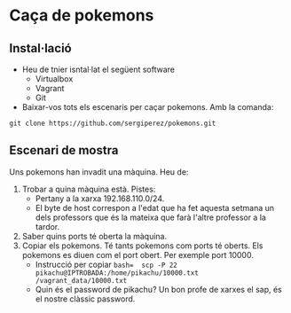 # Caça de pokemons

## Instal·lació
- Heu de tnier isntal·lat el següent software
    - Virtualbox
    - Vagrant
    - Git
- Baixar-vos tots els escenaris per caçar pokemons. Amb la comanda:
```git=
git clone https://github.com/sergiperez/pokemons.git
```

## Escenari de mostra

Uns pokemons han invadit una màquina. Heu de:

1. Trobar a quina màquina està. Pistes:
   - Pertany a la xarxa 192.168.110.0/24.
   - El byte de host correspon a l'edat que ha fet aquesta setmana un dels professors que és la mateixa que farà l'altre professor a la tardor.
2. Saber quins ports té oberta la màquina.
3. Copiar els pokemons. Té tants pokemons com ports té oberts. Els pokemons es diuen com el port obert. Per exemple port 10000.
   - Instrucció per copiar ```bash=  scp -P 22 pikachu@IPTROBADA:/home/pikachu/10000.txt /vagrant_data/10000.txt```
   - Quin és el password de pikachu? Un bon profe de xarxes el sap, és el nostre clàssic password.
